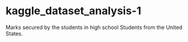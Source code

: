 # kaggle_dataset_analysis-1
Marks secured by the students in high school Students from the United States.
